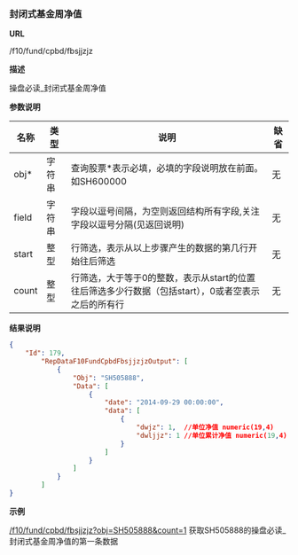 
### 封闭式基金周净值

**URL**

/f10/fund/cpbd/fbsjjzjz

**描述**

操盘必读_封闭式基金周净值

**参数说明**

|名称|类型|说明|缺省|
| -------- | -------- | -------- | -------- |
|obj\*|字符串|查询股票\*表示必填，必填的字段说明放在前面。如SH600000|无|
|field|字符串|字段以逗号间隔，为空则返回结构所有字段,关注字段以逗号分隔(见返回说明)|无|
|start|整型|行筛选，表示从以上步骤产生的数据的第几行开始往后筛选|无|
|count|整型|行筛选，大于等于0的整数，表示从start的位置往后筛选多少行数据（包括start），0或者空表示之后的所有行|无|


**结果说明**

```json
{
    "Id": 179,
        "RepDataF10FundCpbdFbsjjzjzOutput": [
            {
                "Obj": "SH505888",
                "Data": [
                	{
	                    "date": "2014-09-29 00:00:00",
	                    "data": [
	                        {
	                            "dwjz": 1, 	//单位净值 numeric(19,4) 
	                            "dwljjz": 1 //单位累计净值 numeric(19,4) 
	                        }
                    	]
                	}
            	]
			}
   	 	]
}
```

**示例**

[/f10/fund/cpbd/fbsjjzjz?obj=SH505888&count=1]($APIHOST$/f10/fund/cpbd/fbsjjzjz?obj=SH505888&count=1)
获取SH505888的操盘必读_封闭式基金周净值的第一条数据
